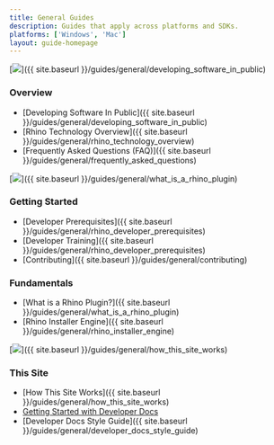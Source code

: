 ```yaml
---
title: General Guides
description: Guides that apply across platforms and SDKs.
platforms: ['Windows', 'Mac']
layout: guide-homepage
---
```


<!--the .snagit project for this image can be found next to the image -->
[<img src="{{ site.baseurl }}/images/general_guides_col1.png">]({{ site.baseurl }}/guides/general/developing_software_in_public)

### Overview

- [Developing Software In Public]({{ site.baseurl }}/guides/general/developing_software_in_public)
- [Rhino Technology Overview]({{ site.baseurl }}/guides/general/rhino_technology_overview)
- [Frequently Asked Questions (FAQ)]({{ site.baseurl }}/guides/general/frequently_asked_questions)

<!--column-->

<!--the .snagit project for this image can be found next to the image -->
[<img src="{{ site.baseurl }}/images/general_guides_col2.png">]({{ site.baseurl }}/guides/general/what_is_a_rhino_plugin)

### Getting Started

- [Developer Prerequisites]({{ site.baseurl }}/guides/general/rhino_developer_prerequisites)
- [Developer Training]({{ site.baseurl }}/guides/general/rhino_developer_prerequisites)
- [Contributing]({{ site.baseurl }}/guides/general/contributing)

### Fundamentals

- [What is a Rhino Plugin?]({{ site.baseurl }}/guides/general/what_is_a_rhino_plugin)
- [Rhino Installer Engine]({{ site.baseurl }}/guides/general/rhino_installer_engine)

<!--column-->

<!--the .snagit project for this image can be found next to the image -->
[<img src="{{ site.baseurl }}/images/general_guides_col3.png">]({{ site.baseurl }}/guides/general/how_this_site_works)

### This Site

- [How This Site Works]({{ site.baseurl }}/guides/general/how_this_site_works)
- [Getting Started with Developer Docs](https://github.com/mcneel/developer-rhino3d-com/blob/master/README.md)
- [Developer Docs Style Guide]({{ site.baseurl }}/guides/general/developer_docs_style_guide)
